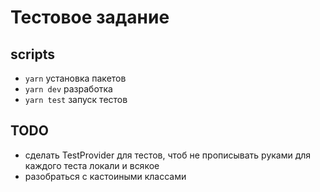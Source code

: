 # Тестовое задание

## scripts
- `yarn` установка пакетов
- `yarn dev` разработка
- `yarn test` запуск тестов

## TODO
- сделать TestProvider для тестов, чтоб не прописывать руками для каждого теста локали и всякое
- разобраться с кастоиными классами

